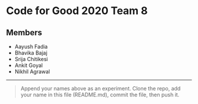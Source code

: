 # Code for Good 2020 Team 8
## Members
* Aayush Fadia
* Bhavika Bajaj
* Srija Chitikesi
* Ankit Goyal
* Nikhil Agrawal

---
> Append your names above as an experiment.
> Clone the repo, add your name in this file (README.md), commit the file, then push it.
